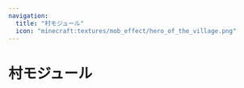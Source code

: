 ```yaml
---
navigation:
  title: "村モジュール"
  icon: "minecraft:textures/mob_effect/hero_of_the_village.png"
---
```


# 村モジュール

<SubPages />